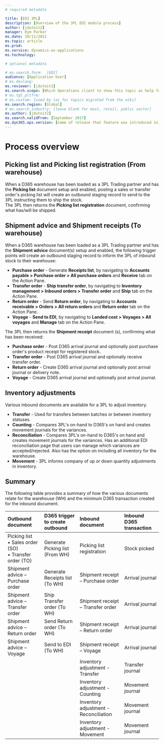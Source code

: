 ```yaml
---
# required metadata

title: [EDI 3PL]
description: [Overview of the 3PL EDI module process]
author: [jdutoit2]
manager: Kym Parker
ms.date: 19/11/2021
ms.topic: article
ms.prod: 
ms.service: dynamics-ax-applications
ms.technology: 

# optional metadata

# ms.search.form:  [EDI]
audience: [Application User]
# ms.devlang: 
ms.reviewer: [jdutoit2]
ms.search.scope: [Which Operations client to show this topic as help for, to be set by content strategist, see list here: https://microsoft.sharepoint.com/teams/DynDoc/_layouts/15/WopiFrame.aspx?sourcedoc={23419e1c-eb64-42e9-aa9b-79875b428718}&action=edit&wd=target%28Core%20Dynamics%20AX%20CP%20requirements%2Eone%7C4CC185C0%2DEFAA%2D42CD%2D94B9%2D8F2A45E7F61A%2FVersions%20list%20for%20docs%20topics%7CC14BE630%2D5151%2D49D6%2D8305%2D554B5084593C%2F%29]
# ms.tgt_pltfrm: 
# ms.custom: [used by loc for topics migrated from the wiki]
ms.search.region: [Global]
# ms.search.industry: [leave blank for most, retail, public sector]
ms.author: [jdutoit2]
ms.search.validFrom: [September 2017]
ms.dyn365.ops.version: [name of release that feature was introduced in, see list here: https://microsoft.sharepoint.com/teams/DynDoc/_layouts/15/WopiFrame.aspx?sourcedoc={23419e1c-eb64-42e9-aa9b-79875b428718}&action=edit&wd=target%28Core%20Dynamics%20AX%20CP%20requirements%2Eone%7C4CC185C0%2DEFAA%2D42CD%2D94B9%2D8F2A45E7F61A%2FVersions%20list%20for%20docs%20topics%7CC14BE630%2D5151%2D49D6%2D8305%2D554B5084593C%2F%29]
---
```


# Process overview

## Picking list and Picking list registration (From warehouse)
When a D365 warehouse has been loaded as a 3PL Trading partner and has the **Picking list** document setup and enabled, posting a sales or transfer order's picking list will create an outbound staging record to send to the 3PL instructing them to ship the stock. <br>
The 3PL then returns the **Picking list registration** document, confirming what has/will be shipped.

## Shipment advice and Shipment receipts (To warehouse)
When a D365 warehouse has been loaded as a 3PL Trading partner and has the **Shipment advice** document(s) setup and enabled, the following trigger points will create an outbound staging record to inform the 3PL of inbound stock to their warehouse:
- **Purchase order** - Generate **Receipts list**, by navigating to **Accounts payable > Purchase order > All purchase orders** and **Receive** tab on the Action Pane.
- **Transfer order** - **Ship transfer order**, by navigating to **Inventory management > Inbound orders > Transfer order** and **Ship** tab on the Action Pane.
- **Return order** - Send **Return order**, by navigating to **Accounts receivable > Orders > All return orders** and **Return order** tab on the Action Pane.
- **Voyage** - **Send to EDI**, by navigating to **Landed cost > Voyages > All voyages** and **Manage** tab on the Action Pane.

The 3PL then returns the **Shipment receipt** document (s), confirming what has been received:
- **Purchase order** - Post D365 arrival journal and optionally post purchase order's product receipt for registered stock.
- **Transfer order** - Post D365 arrival journal and optionally receive transfer order.
- **Return order** - Create D365 arrival journal and optionally post arrival journal or delivery note.
- **Voyage** - Create D365 arrival journal and optionally post arrival journal.

## Inventory adjustments
Various inbound documents are available for a 3PL to adjust inventory.
- **Transfer** - Used for transfers between batches or between inventory statuses.
- **Counting** - Compares 3PL's on-hand to D365's on hand and creates movement journals for the variances.
- **Reconciliation** - Compares 3PL's on-hand to D365's on hand and creates movement journals for the variances. Has an additional EDI reconciliation page that users can manage which variances are accepted/rejected. Also has the option on including all inventory for the warehouse.
- **Movement** - 3PL informs company of up or down quantity adjustments in inventory.

## Summary

The following table provides a summary of how the various documents relate for the warehouse (WH) and the minimum D365 transaction created for the inbound document.

Outbound document				| D365 trigger to create outbound	| Inbound document                                          | Inbound D365 transaction
:--						          |:--			                        |:--                                                        |:--
Picking list  <br> • Sales order (SO) <br> • Transfer order (TO)	| Generate Picking list	(From WH) | Picking list registration | Stock picked
Shipment advice – Purchase order 	| Generate Receipts list (To WH)		| Shipment receipt – Purchase order             | Arrival journal
Shipment advice – Transfer order 	| Ship Transfer order	(To WH)		    | Shipment receipt – Transfer order             | Arrival journal
Shipment advice – Return order 		| Send Return order	(To WH)		      | Shipment receipt – Return order               | Arrival journal
Shipment advice – Voyage 		      | Send to EDI	(To WH)		          	| Shipment receipt – Voyage                     | Arrival journal
<br>						        				          | <br>                      | Inventory adjustment - Transfer               | Transfer journal
<br> 						        			            | <br>                      | Inventory adjustment - Counting               | Movement journal
<br> 						        				          | <br>                      | Inventory adjustment - Reconciliation         | Movement journal
<br> 						        				          | <br>                      | Inventory adjustment - Movement               | Movement journal

